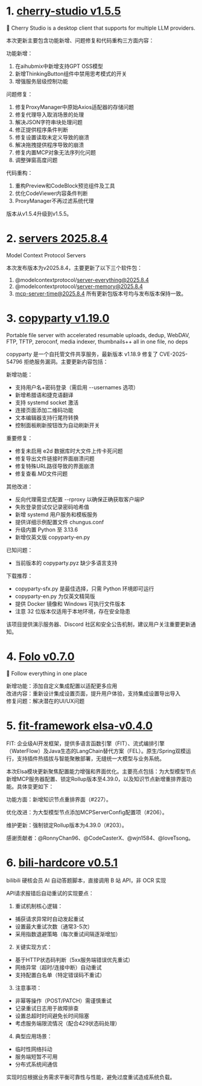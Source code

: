 
# 1. [cherry-studio v1.5.5](https://github.com/CherryHQ/cherry-studio/releases/tag/v1.5.5)  
🍒 Cherry Studio is a desktop client that supports for multiple LLM providers.

本次更新主要包含功能新增、问题修复和代码重构三方面内容：

功能新增：
1. 在aihubmix中新增支持GPT OSS模型
2. 新增ThinkingButton组件中禁用思考模式的开关
3. 增强服务层级控制功能

问题修复：
1. 修复ProxyManager中原始Axios适配器的存储问题
2. 修复代理导入取消场景的处理
3. 解决JSON字符串块处理问题
4. 修正提供程序条件判断
5. 修复设置读取未定义导致的崩溃
6. 解决拖拽提供程序导致的崩溃
7. 修复内置MCP对象无法序列化问题
8. 调整弹窗高度问题

代码重构：
1. 重构Preview和CodeBlock预览组件及工具
2. 优化CodeViewer内容条件判断
3. ProxyManager不再过滤系统代理

版本从v1.5.4升级到v1.5.5。

# 2. [servers 2025.8.4](https://github.com/modelcontextprotocol/servers/releases/tag/2025.8.4)  
Model Context Protocol Servers

本次发布版本为v2025.8.4，主要更新了以下三个软件包：
1. @modelcontextprotocol/server-everything@2025.8.4
2. @modelcontextprotocol/server-memory@2025.8.4  
3. mcp-server-time@2025.8.4
所有更新包版本号均与发布版本保持一致。

# 3. [copyparty v1.19.0](https://github.com/9001/copyparty/releases/tag/v1.19.0)  
Portable file server with accelerated resumable uploads, dedup, WebDAV, FTP, TFTP, zeroconf, media indexer, thumbnails++ all in one file, no deps

copyparty 是一个自托管文件共享服务，最新版本 v1.18.9 修复了 CVE-2025-54796 拒绝服务漏洞。主要更新内容包括：

新增功能：
- 支持用户名+密码登录（需启用 --usernames 选项）
- 新增希腊语和捷克语翻译
- 支持 systemd socket 激活
- 连接页面添加二维码功能
- 文本编辑器支持行尾符转换
- 控制面板刷新按钮改为自动刷新开关

重要修复：
- 修复未启用 e2d 数据库时大文件上传卡死问题
- 修复导出文件链接时界面崩溃问题
- 修复特殊URL路径导致的界面崩溃
- 修复查看.MD文件问题

其他改进：
- 反向代理需显式配置 --rproxy 以确保正确获取客户端IP
- 失败登录尝试仅记录密码哈希值
- 新增 systemd 用户服务和模板服务
- 提供详细示例配置文件 chungus.conf
- 升级内置 Python 至 3.13.6
- 新增仅英文版 copyparty-en.py

已知问题：
- 当前版本的 copyparty.pyz 缺少多语言支持

下载推荐：
- copyparty-sfx.py 是最佳选择，只需 Python 环境即可运行
- copyparty-en.py 为仅英文精简版
- 提供 Docker 镜像和 Windows 可执行文件版本
- 注意 32 位版本仅适用于本地环境，存在安全隐患

该项目提供演示服务器、Discord 社区和安全公告机制，建议用户关注重要更新通知。

# 4. [Folo v0.7.0](https://github.com/RSSNext/Folo/releases/tag/v0.7.0)  
🧡 Follow everything in one place

新增功能：添加自定义集成配置以适配更多应用  
改进内容：重新设计集成设置页面，提升用户体验，支持集成设置导出导入  
修复问题：解决潜在的UI/UX问题

# 5. [fit-framework elsa-v0.4.0](https://github.com/ModelEngine-Group/fit-framework/releases/tag/elsa-v0.4.0)  
FIT: 企业级AI开发框架，提供多语言函数引擎（FIT）、流式编排引擎（WaterFlow）及Java生态的LangChain替代方案（FEL）。原生/Spring双模运行，支持插件热插拔与智能聚散部署，无缝统一大模型与业务系统。

本次Elsa模块更新聚焦配置能力增强和界面优化。主要亮点包括：为大型模型节点新增MCP服务器配置、锁定Rollup版本至4.39.0，以及知识节点新增重排界面功能。具体变更如下：

功能方面：新增知识节点重排界面（#227）。

优化改进：为大型模型节点添加MCPServerConfig配置项（#206）。

维护更新：强制锁定Rollup版本为4.39.0（#203）。

感谢贡献者：@RonnyChan96、@CodeCasterX、@wjn1584、@loveTsong。

# 6. [bili-hardcore v0.5.1](https://github.com/Karben233/bili-hardcore/releases/tag/v0.5.1)  
bilibili 硬核会员 AI 自动答题脚本，直接调用 B 站 API，非 OCR 实现

API请求报错后自动重试的实现要点：

1. 重试机制核心逻辑：
- 捕获请求异常时自动发起重试
- 设置最大重试次数（通常3-5次）
- 采用指数退避策略（每次重试间隔逐渐增加）

2. 关键实现方式：
- 基于HTTP状态码判断（5xx服务端错误优先重试）
- 网络异常（超时/连接中断）自动重试
- 支持配置白名单（特定错误码不重试）

3. 注意事项：
- 非幂等操作（POST/PATCH）需谨慎重试
- 记录重试日志用于故障排查
- 设置总超时时间避免长时间阻塞
- 考虑服务端限流情况（配合429状态码处理）

4. 典型应用场景：
- 临时性网络抖动
- 服务端短暂不可用
- 分布式系统间通信

实现时应根据业务需求平衡可靠性与性能，避免过度重试造成系统负载。

